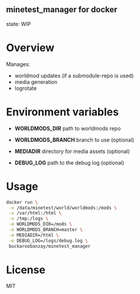 
minetest_manager for docker
------------
state: WIP

# Overview

Manages:
* worldmod updates (if a submodule-repo is used)
* media generation
* logrotate

# Environment variables

* **WORLDMODS_DIR** path to worldmods repo
* **WORLDMODS_BRANCH** branch to use (optional)

* **MEDIADIR** directory for media assets (optional)

* **DEBUG_LOG** path to the debug log (optional)

# Usage

```bash
docker run \
 -v /data/minetest/world/worldmods:/mods \
 -v /var/html:/html \
 -v /tmp:/logs \
 -e WORLDMODS_DIR=/mods \
 -e WORLDMODS_BRANCH=master \
 -e MEDIADIR=/html \
 -e DEBUG_LOG=/logs/debug.log \
 buckaroobanzay/minetest_manager
```

# License

MIT
